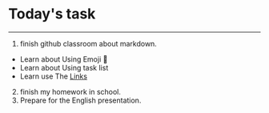 # Today's task
***
1. finish github classroom about markdown.
  - Learn about Using Emoji 🎄
  - Learn about Using task list
  - Learn use The [Links](github.com/BillRenCN)
2. finish my homework in school.
3. Prepare for the English presentation.
